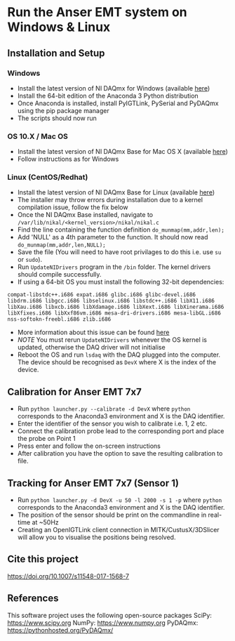 # Run the Anser EMT system on Windows & Linux

## Installation and Setup

### Windows
- Install the latest version of NI DAQmx for Windows (available [here](http://www.ni.com/download/ni-daqmx-17.6/7169/en/))
- Install the 64-bit edition of the Anaconda 3 Python distribution
- Once Anaconda is installed, install PyIGTLink, PySerial and PyDAQmx using the pip package manager
- The scripts should now run

### OS 10.X / Mac OS
- Install the latest version of NI DAQmx Base for Mac OS X (available [here](http://www.ni.com/download/ni-daqmx-base-15.0/5648/en/))
- Follow instructions as for Windows
### Linux (CentOS/Redhat)
- Install the latest version of NI DAQmx Base for Linux (available [here](http://www.ni.com/download/ni-daqmx-base-15.0/5644/en/))
- The installer may throw errors during installation due to a kernel compilation issue, follow the fix below
- Once the NI DAQmx Base installed, navigate to `/var/lib/nikal/<kernel_version>/nikal/nikal.c`
- Find the line containing the function definition `do_munmap(mm,addr,len);`
- Add 'NULL' as a 4th parameter to the function. It should now read `do_munmap(mm,addr,len,NULL);`
- Save the file (You will need to have root privilages to do this i.e. use `su ` or `sudo`).
- Run `UpdateNIDrivers` program in the `/bin` folder. The kernel drivers should compile successfully.
- If using a 64-bit OS you must install the following 32-bit dependencies:

`compat-libstdc++.i686
expat.i686
glibc.i686
glibc-devel.i686
libdrm.i686
libgcc.i686
libselinux.i686
libstdc++.i686
libX11.i686
libXau.i686
libxcb.i686
libXdamage.i686
libXext.i686
libXinerama.i686
libXfixes.i686
libXxf86vm.i686
mesa-dri-drivers.i686
mesa-libGL.i686
nss-softokn-freebl.i686
zlib.i686`
- More information about this issue can be found [here](https://knowledge.ni.com/KnowledgeArticleDetails?id=kA00Z000000PASQSA4)
- *NOTE* You must rerun `UpdateNIDrivers` whenever the OS kernel is updated, otherwise the DAQ driver will not initialise
- Reboot the OS and run `lsdaq` with the DAQ plugged into the computer. The device should be recognised as `DevX` where X is the index of the device.

## Calibration for Anser EMT 7x7
- Run `python launcher.py --calibrate -d DevX` where `python` corresponds to the Anaconda3 environment and X is the DAQ identifier.
- Enter the identifier of the sensor you wish to calibrate i.e. 1, 2 etc.
- Connect the calibration probe lead to the corresponding port and place the probe on Point 1
- Press enter and follow the on-screen instructions
- After calibration you have the option to save the resulting calibration to file.

## Tracking for Anser EMT 7x7 (Sensor 1)
- Run `python launcher.py -d DevX -u 50 -l 2000 -s 1 -p` where `python` corresponds to the Anaconda3 environment and X is the DAQ identifier.
- The position of the sensor should be print on the commandline in real-time at ~50Hz
- Creating an OpenIGTLink client connection in  MITK/CustusX/3DSlicer will allow you to visualise the positions being resolved.
## Cite this project
https://doi.org/10.1007/s11548-017-1568-7
## References
This software project uses the following open-source packages
SciPy: https://www.scipy.org
NumPy: https://www.numpy.org
PyDAQmx: https://pythonhosted.org/PyDAQmx/

[0]: http://www.ni.com/download/ni-daqmx-17.6/7169/en/
[1]: http://www.ni.com/download/ni-daqmx-base-15.0/5648/en/
[3]: http://www.ni.com/download/ni-daqmx-base-15.0/5644/en/